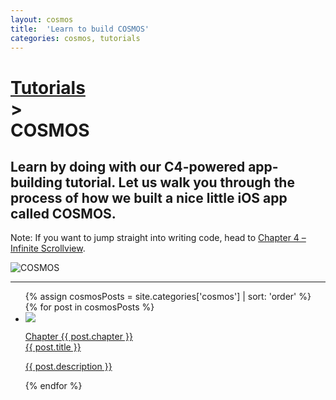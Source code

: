 ```yaml
---
layout: cosmos
title:  'Learn to build COSMOS'
categories: cosmos, tutorials
---
```

<div class="row">
	<div class="col-xs-12 col-sm-12 col-md-12">
		<h1 class="breadcrumb"><a href="/tutorials">Tutorials</a><div class="bread-caret">></div>COSMOS</h1>
	</div>
</div>

<div class="row intro">
	<div class="col-xs-12 col-md-6">
		<h2>Learn by doing with our C4-powered app-building tutorial. Let us walk you through the process of how we built a nice little iOS app called COSMOS.</h2>
		<div class="note blue">
			<p>Note: If you want to jump straight into writing code, head to <a href="#">Chapter 4 – Infinite Scrollview</a>.</p>
		</div>
	</div>
	<div class="col-xs-12 col-md-6">
		<img class="img-responsive teaser" src="{{ site.baseurl }}/images/cosmos/cosmosPoster.png" alt="COSMOS" />
	</div>
</div>

<div class="row">
	<div class="col-xs-12 col-md-12">
		<hr />
	</div>
</div>

<div class="row">
	<div class="col-xs-12 col-md-12">
		<ul class="examples-list list-unstyled">
			{% assign cosmosPosts = site.categories['cosmos'] | sort: 'order' %}
			{% for post in cosmosPosts %}
			  <li>
			  	<a href="{{ post.url }}">
			  		<div>
			  			<span class="img">
				  			<img src="{{ site.baseurl }}/images/cosmos/{{ post.chapter }}/{{ post.image }}" />
				  		</span>
				  		<div class="text">
					  		<p class="title">Chapter {{ post.chapter }}<br />{{ post.title }}</p>
					  		<p>{{ post.description }}</p>
					  	</div>
				  	</div>
				  </a>
			  </li>
			{% endfor %}
		</ul>
	</div>
</div>